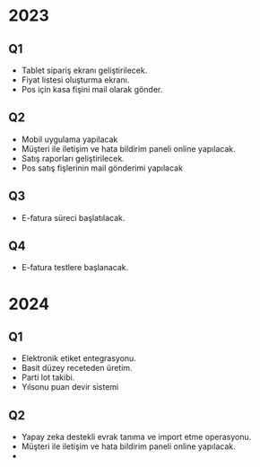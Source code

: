 # 2023 
## Q1
- Tablet sipariş ekranı geliştirilecek.
- Fiyat listesi oluşturma ekranı.
- Pos için kasa fişini mail olarak gönder.
## Q2
- Mobil uygulama yapilacak
- Müşteri ile iletişim ve hata bildirim paneli online yapılacak.
- Satış raporları geliştirilecek.
- Pos satış fişlerinin mail gönderimi yapılacak
## Q3
- E-fatura süreci başlatılacak.
## Q4
- E-fatura testlere başlanacak.

# 2024 
## Q1
- Elektronik etiket entegrasyonu.
- Basit düzey receteden üretim.
- Parti lot takibi.
- Yılsonu puan devir sistemi
## Q2
- Yapay zeka destekli evrak tanıma ve import etme operasyonu.
- Müşteri ile iletişim ve hata bildirim paneli online yapılacak.
- 